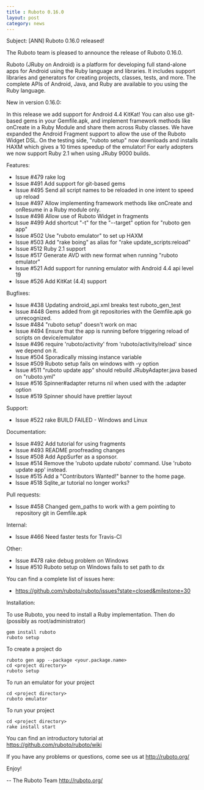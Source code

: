 ```yaml
---
title : Ruboto 0.16.0
layout: post
category: news
---
```

Subject: [ANN] Ruboto 0.16.0 released!

The Ruboto team is pleased to announce the release of Ruboto 0.16.0.

Ruboto (JRuby on Android) is a platform for developing full stand-alone
apps for Android using the Ruby language and libraries.  It includes
support libraries and generators for creating projects, classes, tests,
and more.  The complete APIs of Android, Java, and Ruby are available to
you using the Ruby language.

New in version 0.16.0:

In this release we add support for Android 4.4 KitKat!  You can also use
git-based gems in your Gemfile.apk, and implement framework methods like
onCreate in a Ruby Module and share them across Ruby classes.  We have
expanded the Android Fragment support to allow the use of the Ruboto
Widget DSL.  On the testing side, "ruboto setup" now downloads and
installs HAXM which gives a 10 times speedup of the emulator!  For early
adopters we now support Ruby 2.1 when using JRuby 9000 builds.

Features:

* Issue #479 rake log
* Issue #491 Add support for git-based gems
* Issue #495 Send all script names to be reloaded in one intent to speed
  up reload
* Issue #497 Allow implementing framework methods like onCreate and
  onResume in a Ruby module only.
* Issue #498 Allow use of Ruboto Widget in fragments
* Issue #499 Add shortcut "-t" for the "--target" option for "ruboto gen
  app"
* Issue #502 Use "ruboto emulator" to set up HAXM
* Issue #503 Add "rake boing" as alias for "rake update_scripts:reload"
* Issue #512 Ruby 2.1 support
* Issue #517 Generate AVD with new format when running "ruboto emulator"
* Issue #521 Add support for running emulator with Android 4.4 api level
  19
* Issue #526 Add KitKat (4.4) support

Bugfixes:

* Issue #438 Updating android_api.xml breaks test ruboto_gen_test
* Issue #448 Gems added from git repositories with the Gemfile.apk go
  unrecognized.
* Issue #484 "ruboto setup" doesn't work on mac
* Issue #494 Ensure that the app is running before triggering reload of
  scripts on device/emulator
* Issue #496 require 'ruboto/activity' from 'ruboto/activity/reload' since
  we depend on it.
* Issue #504 Sporadically missing instance variable
* Issue #509 Ruboto setup fails on windows with -y option
* Issue #511 "ruboto update app" should rebuild JRubyAdapter.java based on
  "ruboto.yml"
* Issue #516 Spinner#adapter returns nil when used with the :adapter
  option
* Issue #519 Spinner should have prettier layout

Support:

* Issue #522 rake BUILD FAILED - Windows and Linux

Documentation:

* Issue #492 Add tutorial for using fragments
* Issue #493 README proofreading changes
* Issue #508 Add AppSurfer as a sponsor.
* Issue #514 Remove the 'ruboto update ruboto' command.  Use 'ruboto
  update app' instead.
* Issue #515 Add a "Contributors Wanted!" banner to the home page.
* Issue #518 Sqlite_ar tutorial no longer works?

Pull requests:

* Issue #458 Changed gem_paths to work with a gem pointing to repository
  git in Gemfile.apk

Internal:

* Issue #466 Need faster tests for Travis-CI

Other:

* Issue #478 rake debug problem on Windows
* Issue #510 Ruboto setup on Windows fails to set path to dx

You can find a complete list of issues here:

* https://github.com/ruboto/ruboto/issues?state=closed&milestone=30


Installation:

To use Ruboto, you need to install a Ruby implementation.  Then do
(possibly as root/administrator)

    gem install ruboto
    ruboto setup

To create a project do

    ruboto gen app --package <your.package.name>
    cd <project directory>
    ruboto setup

To run an emulator for your project

    cd <project directory>
    ruboto emulator

To run your project

    cd <project directory>
    rake install start

You can find an introductory tutorial at
https://github.com/ruboto/ruboto/wiki

If you have any problems or questions, come see us at http://ruboto.org/

Enjoy!


--
The Ruboto Team
http://ruboto.org/
